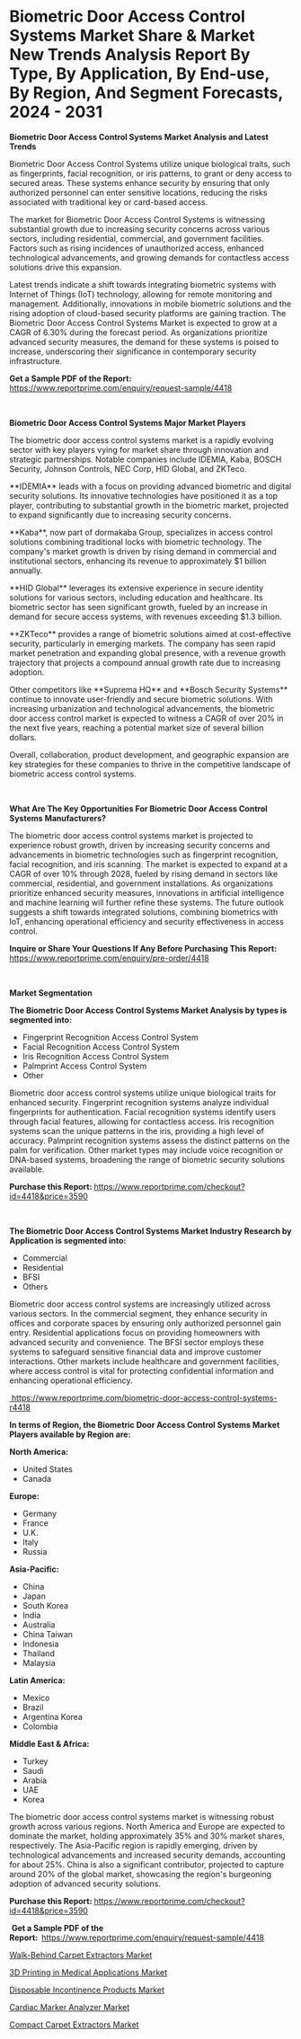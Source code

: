 <p><h1>Biometric Door Access Control Systems Market Share & Market New Trends Analysis Report By Type, By Application, By End-use, By Region, And Segment Forecasts, 2024 - 2031</h1></p><p><strong>Biometric Door Access Control Systems Market Analysis and Latest Trends</strong></p>
<p><p>Biometric Door Access Control Systems utilize unique biological traits, such as fingerprints, facial recognition, or iris patterns, to grant or deny access to secured areas. These systems enhance security by ensuring that only authorized personnel can enter sensitive locations, reducing the risks associated with traditional key or card-based access.</p><p>The market for Biometric Door Access Control Systems is witnessing substantial growth due to increasing security concerns across various sectors, including residential, commercial, and government facilities. Factors such as rising incidences of unauthorized access, enhanced technological advancements, and growing demands for contactless access solutions drive this expansion.</p><p>Latest trends indicate a shift towards integrating biometric systems with Internet of Things (IoT) technology, allowing for remote monitoring and management. Additionally, innovations in mobile biometric solutions and the rising adoption of cloud-based security platforms are gaining traction. The Biometric Door Access Control Systems Market is expected to grow at a CAGR of 6.30% during the forecast period. As organizations prioritize advanced security measures, the demand for these systems is poised to increase, underscoring their significance in contemporary security infrastructure.</p></p>
<p><strong>Get a Sample PDF of the Report:&nbsp;</strong> <a href="https://www.reportprime.com/enquiry/request-sample/4418">https://www.reportprime.com/enquiry/request-sample/4418</a></p>
<p>&nbsp;</p>
<p><strong>Biometric Door Access Control Systems Major Market Players</strong></p>
<p><p>The biometric door access control systems market is a rapidly evolving sector with key players vying for market share through innovation and strategic partnerships. Notable companies include IDEMIA, Kaba, BOSCH Security, Johnson Controls, NEC Corp, HID Global, and ZKTeco.</p><p>**IDEMIA** leads with a focus on providing advanced biometric and digital security solutions. Its innovative technologies have positioned it as a top player, contributing to substantial growth in the biometric market, projected to expand significantly due to increasing security concerns. </p><p>**Kaba**, now part of dormakaba Group, specializes in access control solutions combining traditional locks with biometric technology. The company's market growth is driven by rising demand in commercial and institutional sectors, enhancing its revenue to approximately $1 billion annually.</p><p>**HID Global** leverages its extensive experience in secure identity solutions for various sectors, including education and healthcare. Its biometric sector has seen significant growth, fueled by an increase in demand for secure access systems, with revenues exceeding $1.3 billion.</p><p>**ZKTeco** provides a range of biometric solutions aimed at cost-effective security, particularly in emerging markets. The company has seen rapid market penetration and expanding global presence, with a revenue growth trajectory that projects a compound annual growth rate due to increasing adoption.</p><p>Other competitors like **Suprema HQ** and **Bosch Security Systems** continue to innovate user-friendly and secure biometric solutions. With increasing urbanization and technological advancements, the biometric door access control market is expected to witness a CAGR of over 20% in the next five years, reaching a potential market size of several billion dollars.</p><p>Overall, collaboration, product development, and geographic expansion are key strategies for these companies to thrive in the competitive landscape of biometric access control systems.</p></p>
<p>&nbsp;</p>
<p><strong>What Are The Key Opportunities For Biometric Door Access Control Systems Manufacturers?</strong></p>
<p><p>The biometric door access control systems market is projected to experience robust growth, driven by increasing security concerns and advancements in biometric technologies such as fingerprint recognition, facial recognition, and iris scanning. The market is expected to expand at a CAGR of over 10% through 2028, fueled by rising demand in sectors like commercial, residential, and government installations. As organizations prioritize enhanced security measures, innovations in artificial intelligence and machine learning will further refine these systems. The future outlook suggests a shift towards integrated solutions, combining biometrics with IoT, enhancing operational efficiency and security effectiveness in access control.</p></p>
<p><strong>Inquire or Share Your Questions If Any Before Purchasing This Report:</strong> <a href="https://www.reportprime.com/enquiry/pre-order/4418">https://www.reportprime.com/enquiry/pre-order/4418</a></p>
<p>&nbsp;</p>
<p><strong>Market Segmentation</strong></p>
<p><strong>The Biometric Door Access Control Systems Market Analysis by types is segmented into:</strong></p>
<p><ul><li>Fingerprint Recognition Access Control System</li><li>Facial Recognition Access Control System</li><li>Iris Recognition Access Control System</li><li>Palmprint Access Control System</li><li>Other</li></ul></p>
<p><p>Biometric door access control systems utilize unique biological traits for enhanced security. Fingerprint recognition systems analyze individual fingerprints for authentication. Facial recognition systems identify users through facial features, allowing for contactless access. Iris recognition systems scan the unique patterns in the iris, providing a high level of accuracy. Palmprint recognition systems assess the distinct patterns on the palm for verification. Other market types may include voice recognition or DNA-based systems, broadening the range of biometric security solutions available.</p></p>
<p><strong>Purchase this Report:&nbsp;</strong><a href="https://www.reportprime.com/checkout?id=4418&price=3590">https://www.reportprime.com/checkout?id=4418&price=3590</a></p>
<p>&nbsp;</p>
<p><strong>The Biometric Door Access Control Systems Market Industry Research by Application is segmented into:</strong></p>
<p><ul><li>Commercial</li><li>Residential</li><li>BFSI</li><li>Others</li></ul></p>
<p><p>Biometric door access control systems are increasingly utilized across various sectors. In the commercial segment, they enhance security in offices and corporate spaces by ensuring only authorized personnel gain entry. Residential applications focus on providing homeowners with advanced security and convenience. The BFSI sector employs these systems to safeguard sensitive financial data and improve customer interactions. Other markets include healthcare and government facilities, where access control is vital for protecting confidential information and enhancing operational efficiency.</p></p>
<p><a href="https://www.reportprime.com/biometric-door-access-control-systems-r4418">&nbsp;https://www.reportprime.com/biometric-door-access-control-systems-r4418</a></p>
<p><strong>In terms of Region, the Biometric Door Access Control Systems Market Players available by Region are:</strong></p>
<p>
    <p> <strong> North America: </strong>
        <ul>
            <li>United States</li>
            <li>Canada</li>
        </ul>
        </p> 
    <p> <strong> Europe: </strong>
        <ul>
            <li>Germany</li>
            <li>France</li>
            <li>U.K.</li>
            <li>Italy</li>
            <li>Russia</li>
        </ul>
        </p> 
    <p> <strong> Asia-Pacific: </strong>
        <ul>
            <li>China</li>
            <li>Japan</li>
            <li>South Korea</li>
            <li>India</li>
            <li>Australia</li>
            <li>China Taiwan</li>
            <li>Indonesia</li>
            <li>Thailand</li>
            <li>Malaysia</li>
        </ul>
        </p> 
    <p> <strong> Latin America: </strong>
        <ul>
            <li>Mexico</li>
            <li>Brazil</li>
            <li>Argentina Korea</li>
            <li>Colombia</li>
        </ul>
        </p> 
    <p> <strong> Middle East & Africa: </strong>
        <ul>
            <li>Turkey</li>
            <li>Saudi</li>
            <li>Arabia</li>
            <li>UAE</li>
            <li>Korea</li>
        </ul>
    </p>
    </p>
<p><p>The biometric door access control systems market is witnessing robust growth across various regions. North America and Europe are expected to dominate the market, holding approximately 35% and 30% market shares, respectively. The Asia-Pacific region is rapidly emerging, driven by technological advancements and increased security demands, accounting for about 25%. China is also a significant contributor, projected to capture around 20% of the global market, showcasing the region's burgeoning adoption of advanced security solutions.</p></p>
<p><strong>Purchase this Report: </strong><a href="https://www.reportprime.com/checkout?id=4418&price=3590">https://www.reportprime.com/checkout?id=4418&price=3590</a></p>
<p>&nbsp;<strong>Get a Sample PDF of the Report:&nbsp;&nbsp;</strong><a href="https://www.reportprime.com/enquiry/request-sample/4418">https://www.reportprime.com/enquiry/request-sample/4418</a></p>
<p><strong></strong></p>
<p><p><a href="https://issuu.com/reportprime-2/docs/walk-behind-carpet-extractors-marke_b4ab7d70d19e15">Walk-Behind Carpet Extractors Market</a></p><p><a href="https://www.linkedin.com/pulse/3d-printing-medical-applications-market-trends-regional-djrue?trackingId=izdFW36NTMW0OTjp%2FDMVHw%3D%3D">3D Printing in Medical Applications Market</a></p><p><a href="https://www.linkedin.com/pulse/disposable-incontinence-products-industry-analysis-report-zn2se?trackingId=zpk2b5pLQjOAt2lV9LKESA%3D%3D">Disposable Incontinence Products Market</a></p><p><a href="https://www.linkedin.com/pulse/cardiac-marker-analyzer-market-industry-landscape-growth-trajectories-y6c7e?trackingId=DR0uaNvmQrCfbDduMeE66g%3D%3D">Cardiac Marker Analyzer Market</a></p><p><a href="https://issuu.com/reportprime-2/docs/compact-carpet-extractors-market-si_13045e97b14eff">Compact Carpet Extractors Market</a></p></p>